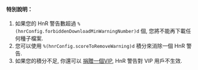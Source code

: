 #### 特別說明：

1. 如果您的 HnR 警告數超過 `%(hnrConfig.forbiddenDownloadMinWarningNumber)d` 個, 您將不能再下載任何種子檔案.
1. 您可以使用 `%(hnrConfig.scoreToRemoveWarning)d` 積分來消除一個 HnR 警告.
1. 如果您的積分不足, 你還可以 [捐贈一個VIP](/vip/rules), HnR 警告對 VIP 用戶不生效.
